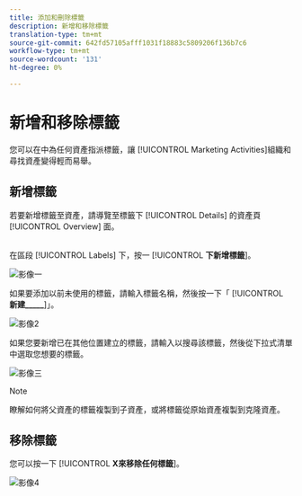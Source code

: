 ```yaml
---
title: 添加和刪除標籤
description: 新增和移除標籤
translation-type: tm+mt
source-git-commit: 642fd57105afff1031f18883c5809206f136b7c6
workflow-type: tm+mt
source-wordcount: '131'
ht-degree: 0%

---
```



# 新增和移除標籤

您可以在中為任何資產指派標籤，讓 [!UICONTROL Marketing Activities]組織和尋找資產變得輕而易舉。

## 新增標籤

若要新增標籤至資產，請導覽至標籤下 [!UICONTROL Details] 的資產頁 [!UICONTROL Overview] 面。
<br> 

在區段 [!UICONTROL Labels] 下，按一 [!UICONTROL **下新增標籤**]。

![影像一](/help/sky/assets/labels/add-and-remove-labels/add-and-remove-labels-1.jpg)

如果要添加以前未使用的標籤，請輸入標籤名稱，然後按一下「 [!UICONTROL **新建_____**]」。

![影像2](/help/sky/assets/labels/add-and-remove-labels/add-and-remove-labels-2.jpg)

如果您要新增已在其他位置建立的標籤，請輸入以搜尋該標籤，然後從下拉式清單中選取您想要的標籤。

![影像三](/help/sky/assets/labels/add-and-remove-labels/add-and-remove-labels-3.jpg)

>[!NOTE]
>
>瞭解如何將父資產的標籤複製到子資產，或將標籤從原始資產複製到克隆資產。

## 移除標籤

您可以按一下 [!UICONTROL **X來移除任何標籤**]。

![影像4](/help/sky/assets/labels/add-and-remove-labels/add-and-remove-labels-4.jpg)